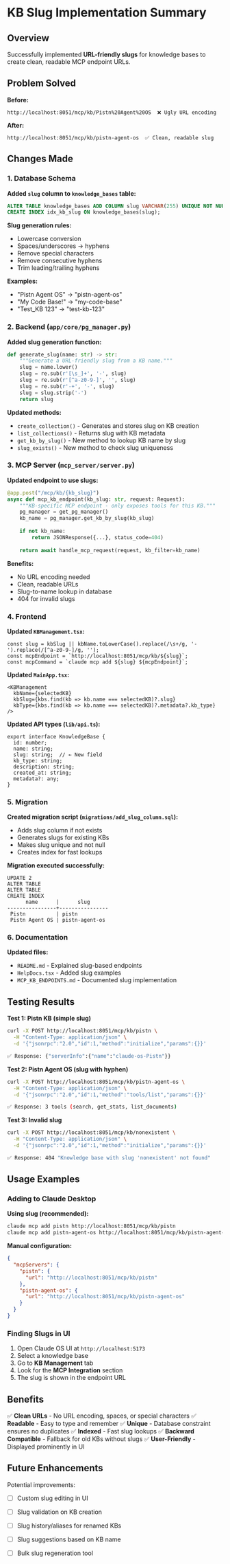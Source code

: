 # KB Slug Implementation Summary

## Overview

Successfully implemented **URL-friendly slugs** for knowledge bases to create clean, readable MCP endpoint URLs.

## Problem Solved

**Before:**
```
http://localhost:8051/mcp/kb/Pistn%20Agent%20OS  ❌ Ugly URL encoding
```

**After:**
```
http://localhost:8051/mcp/kb/pistn-agent-os  ✅ Clean, readable slug
```

## Changes Made

### 1. Database Schema

**Added `slug` column to `knowledge_bases` table:**

```sql
ALTER TABLE knowledge_bases ADD COLUMN slug VARCHAR(255) UNIQUE NOT NULL;
CREATE INDEX idx_kb_slug ON knowledge_bases(slug);
```

**Slug generation rules:**
- Lowercase conversion
- Spaces/underscores → hyphens
- Remove special characters
- Remove consecutive hyphens
- Trim leading/trailing hyphens

**Examples:**
- "Pistn Agent OS" → "pistn-agent-os"
- "My Code Base!" → "my-code-base"
- "Test_KB 123" → "test-kb-123"

### 2. Backend (`app/core/pg_manager.py`)

**Added slug generation function:**
```python
def generate_slug(name: str) -> str:
    """Generate a URL-friendly slug from a KB name."""
    slug = name.lower()
    slug = re.sub(r'[\s_]+', '-', slug)
    slug = re.sub(r'[^a-z0-9-]', '', slug)
    slug = re.sub(r'-+', '-', slug)
    slug = slug.strip('-')
    return slug
```

**Updated methods:**
- `create_collection()` - Generates and stores slug on KB creation
- `list_collections()` - Returns slug with KB metadata
- `get_kb_by_slug()` - New method to lookup KB name by slug
- `slug_exists()` - New method to check slug uniqueness

### 3. MCP Server (`mcp_server/server.py`)

**Updated endpoint to use slugs:**
```python
@app.post("/mcp/kb/{kb_slug}")
async def mcp_kb_endpoint(kb_slug: str, request: Request):
    """KB-specific MCP endpoint - only exposes tools for this KB."""
    pg_manager = get_pg_manager()
    kb_name = pg_manager.get_kb_by_slug(kb_slug)
    
    if not kb_name:
        return JSONResponse({...}, status_code=404)
    
    return await handle_mcp_request(request, kb_filter=kb_name)
```

**Benefits:**
- No URL encoding needed
- Clean, readable URLs
- Slug-to-name lookup in database
- 404 for invalid slugs

### 4. Frontend

**Updated `KBManagement.tsx`:**
```tsx
const slug = kbSlug || kbName.toLowerCase().replace(/\s+/g, '-').replace(/[^a-z0-9-]/g, '');
const mcpEndpoint = `http://localhost:8051/mcp/kb/${slug}`;
const mcpCommand = `claude mcp add ${slug} ${mcpEndpoint}`;
```

**Updated `MainApp.tsx`:**
```tsx
<KBManagement
  kbName={selectedKB}
  kbSlug={kbs.find(kb => kb.name === selectedKB)?.slug}
  kbType={kbs.find(kb => kb.name === selectedKB)?.metadata?.kb_type}
/>
```

**Updated API types (`lib/api.ts`):**
```tsx
export interface KnowledgeBase {
  id: number;
  name: string;
  slug: string;  // ← New field
  kb_type: string;
  description: string;
  created_at: string;
  metadata?: any;
}
```

### 5. Migration

**Created migration script (`migrations/add_slug_column.sql`):**
- Adds slug column if not exists
- Generates slugs for existing KBs
- Makes slug unique and not null
- Creates index for fast lookups

**Migration executed successfully:**
```
UPDATE 2
ALTER TABLE
ALTER TABLE
CREATE INDEX
      name      |      slug      
----------------+----------------
 Pistn          | pistn
 Pistn Agent OS | pistn-agent-os
```

### 6. Documentation

**Updated files:**
- `README.md` - Explained slug-based endpoints
- `HelpDocs.tsx` - Added slug examples
- `MCP_KB_ENDPOINTS.md` - Documented slug implementation

## Testing Results

**Test 1: Pistn KB (simple slug)**
```bash
curl -X POST http://localhost:8051/mcp/kb/pistn \
  -H "Content-Type: application/json" \
  -d '{"jsonrpc":"2.0","id":1,"method":"initialize","params":{}}'

✅ Response: {"serverInfo":{"name":"claude-os-Pistn"}}
```

**Test 2: Pistn Agent OS (slug with hyphen)**
```bash
curl -X POST http://localhost:8051/mcp/kb/pistn-agent-os \
  -H "Content-Type: application/json" \
  -d '{"jsonrpc":"2.0","id":1,"method":"tools/list","params":{}}'

✅ Response: 3 tools (search, get_stats, list_documents)
```

**Test 3: Invalid slug**
```bash
curl -X POST http://localhost:8051/mcp/kb/nonexistent \
  -H "Content-Type: application/json" \
  -d '{"jsonrpc":"2.0","id":1,"method":"initialize","params":{}}'

✅ Response: 404 "Knowledge base with slug 'nonexistent' not found"
```

## Usage Examples

### Adding to Claude Desktop

**Using slug (recommended):**
```bash
claude mcp add pistn http://localhost:8051/mcp/kb/pistn
claude mcp add pistn-agent-os http://localhost:8051/mcp/kb/pistn-agent-os
```

**Manual configuration:**
```json
{
  "mcpServers": {
    "pistn": {
      "url": "http://localhost:8051/mcp/kb/pistn"
    },
    "pistn-agent-os": {
      "url": "http://localhost:8051/mcp/kb/pistn-agent-os"
    }
  }
}
```

### Finding Slugs in UI

1. Open Claude OS UI at `http://localhost:5173`
2. Select a knowledge base
3. Go to **KB Management** tab
4. Look for the **MCP Integration** section
5. The slug is shown in the endpoint URL

## Benefits

✅ **Clean URLs** - No URL encoding, spaces, or special characters
✅ **Readable** - Easy to type and remember
✅ **Unique** - Database constraint ensures no duplicates
✅ **Indexed** - Fast slug lookups
✅ **Backward Compatible** - Fallback for old KBs without slugs
✅ **User-Friendly** - Displayed prominently in UI

## Future Enhancements

Potential improvements:
- [ ] Custom slug editing in UI
- [ ] Slug validation on KB creation
- [ ] Slug history/aliases for renamed KBs
- [ ] Slug suggestions based on KB name
- [ ] Bulk slug regeneration tool

